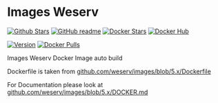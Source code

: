 # Images Weserv

[![Github Stars](https://img.shields.io/github/stars/supersandro2000/docker-images.svg?maxAge=43200&label=Github%20Stars)](https://github.com/SuperSandro2000/docker-images)
[![GitHub readme](https://img.shields.io/badge/GitHub-readme-blue.svg)](https://github.com/SuperSandro2000/docker-images/blob/master/images-weserv/README.md)
[![Docker Stars](https://img.shields.io/docker/stars/supersandro2000/images-weserv.svg?label=Docker%20Stars&maxAge=43200)](https://hub.docker.com/r/supersandro2000/images-weserv/)
[![Docker Hub](https://img.shields.io/badge/Docker-hub-blue.svg)](https://hub.docker.com/r/supersandro2000/images-weserv/)

[![Version](https://img.shields.io/docker/v/supersandro2000/images-weserv.svg?label=Version&sort=date&maxAge=43200)](https://hub.docker.com/r/supersandro2000/images-weserv/)
[![Docker Pulls](https://img.shields.io/docker/pulls/supersandro2000/images-weserv.svg?label=Docker%20Pulls&maxAge=43200)](https://hub.docker.com/r/supersandro2000/images-weserv/)

Images Weserv Docker Image auto build

Dockerfile is taken from [github.com/weserv/images/blob/5.x/Dockerfile](https://github.com/weserv/images/blob/5.x/Dockerfile)

For Documentation please look at [github.com/weserv/images/blob/5.x/DOCKER.md](https://github.com/weserv/images/blob/5.x/DOCKER.md)
